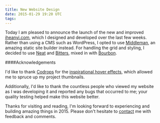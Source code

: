 ```yaml
---
title: New Website Design
date: 2015-01-29 19:20 UTC
tags:
---
```



Today I am pleased to announce the launch of the new and improved [iheanyi.com](http://iheanyi.com), which I designed and developed over the last few weeks. Rather than using a CMS such as WordPress, I opted to use [Middleman](http://middlemanapp.com), an amazing static site builder instead. For handling the grid and styling, I decided to use [Neat](neat.bourbon.io) and [Bitters](http://bitters.bourbon.com), mixed in with [Bourbon](http://bourbon.io).

####Acknowledgements

I'd like to thank [Codrops](http://tympanus.net/codrops) for the [inspirational hover effects](tympanus.net/codrops/2014/06/19/ideas-for-subtle-hover-effects/), which allowed me to spruce up my project thumbnails.

Additionally, I'd like to thank the countless people who viewed my website as I was developing it and reported any bugs that occurred to me; your quality testing helped make this website better.


Thanks for visiting and reading, I'm looking forward to experiencing and building amazing things in 2015. Please don't hesitate to [contact](/contact.html) me with feedback and comments.
